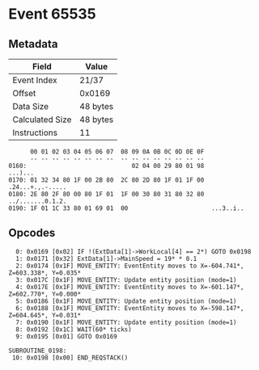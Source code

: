 # Event 65535

## Metadata

| Field           | Value    |
|-----------------|----------|
| Event Index     | 21/37    |
| Offset          | 0x0169   |
| Data Size       | 48 bytes |
| Calculated Size | 48 bytes |
| Instructions    | 11       |

```
      00 01 02 03 04 05 06 07  08 09 0A 0B 0C 0D 0E 0F
      -- -- -- -- -- -- -- --  -- -- -- -- -- -- -- --
0160:                             02 04 00 29 80 01 98           ...)...
0170: 01 32 34 80 1F 00 2B 80  2C 80 2D 80 1F 01 1F 00  .24...+.,.-.....
0180: 2E 80 2F 80 00 80 1F 01  1F 00 30 80 31 80 32 80  ../.......0.1.2.
0190: 1F 01 1C 33 80 01 69 01  00                       ...3..i..       
```

## Opcodes

```
  0: 0x0169 [0x02] IF !(ExtData[1]->WorkLocal[4] == 2*) GOTO 0x0198
  1: 0x0171 [0x32] ExtData[1]->MainSpeed = 19* * 0.1
  2: 0x0174 [0x1F] MOVE_ENTITY: EventEntity moves to X=-604.741*, Z=603.338*, Y=0.035*
  3: 0x017C [0x1F] MOVE_ENTITY: Update entity position (mode=1)
  4: 0x017E [0x1F] MOVE_ENTITY: EventEntity moves to X=-601.147*, Z=602.770*, Y=0.000*
  5: 0x0186 [0x1F] MOVE_ENTITY: Update entity position (mode=1)
  6: 0x0188 [0x1F] MOVE_ENTITY: EventEntity moves to X=-598.147*, Z=604.645*, Y=0.031*
  7: 0x0190 [0x1F] MOVE_ENTITY: Update entity position (mode=1)
  8: 0x0192 [0x1C] WAIT(60* ticks)
  9: 0x0195 [0x01] GOTO 0x0169

SUBROUTINE_0198:
 10: 0x0198 [0x00] END_REQSTACK()
```
